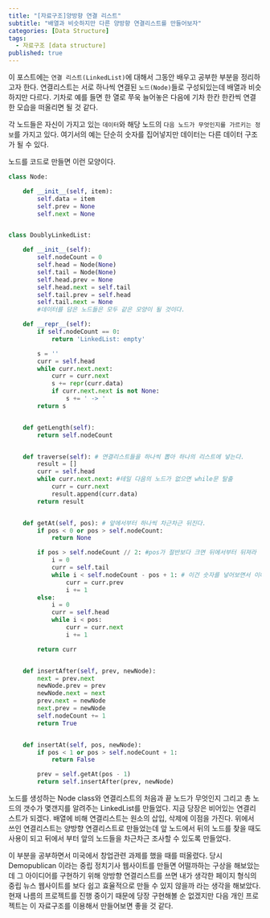 ```yaml
---
title: "[자료구조]양방향 연결 리스트"
subtitle: "배열과 비슷하지만 다른 양방향 연결리스트를 만들어보자"
categories: [Data Structure]
tags:
  - 자료구조 [data structure]
published: true
---
```

이 포스트에는 `연결 리스트(LinkedList)`에 대해서 그동안 배우고 공부한 부분을 정리하고자 한다. 연결리스트는 서로 하나씩 연결된 `노드(Node)`들로 구성되있는데 배열과 비슷하지만 다르다. 기차로 예를 들면 한 열로 쭈욱 늘어놓은 다음에 기차 한칸 한칸씩 연결한 모습을 떠올리면 될 것 같다.

각 노드들은 자신이 가지고 있는 `데이터`와 해당 노드의 `다음 노드가 무엇인지를 가르키는 정보`를 가지고 있다. 여기서의 예는 단순히 숫자를 집어넣지만 데이터는 다른 데이터 구조가 될 수 있다.

노드를 코드로 만들면 이런 모양이다.

```python
class Node:

    def __init__(self, item):
        self.data = item
        self.prev = None
        self.next = None


class DoublyLinkedList:

    def __init__(self):
        self.nodeCount = 0
        self.head = Node(None)
        self.tail = Node(None)
        self.head.prev = None
        self.head.next = self.tail
        self.tail.prev = self.head
        self.tail.next = None
		#데이터를 담은 노드들은 모두 같은 모양이 될 것이다.

    def __repr__(self):
        if self.nodeCount == 0:
            return 'LinkedList: empty'

        s = ''
        curr = self.head
        while curr.next.next:
            curr = curr.next
            s += repr(curr.data)
            if curr.next.next is not None:
                s += ' -> '
        return s


    def getLength(self):
        return self.nodeCount


    def traverse(self): # 연결리스트들을 하나씩 뽑아 하나의 리스트에 넣는다.
        result = []
        curr = self.head
        while curr.next.next: #테일 다음의 노드가 없으면 while문 탈출
            curr = curr.next
            result.append(curr.data)
        return result


    def getAt(self, pos): # 앞에서부터 하나씩 차근차근 뒤진다.
        if pos < 0 or pos > self.nodeCount:
            return None

        if pos > self.nodeCount // 2: #pos가 절반보다 크면 뒤에서부터 뒤져라
            i = 0
            curr = self.tail
            while i < self.nodeCount - pos + 1: # 이건 숫자를 넣어보면서 이해해보면 좋다.
                curr = curr.prev
                i += 1
        else:
            i = 0
            curr = self.head
            while i < pos:
                curr = curr.next
                i += 1

        return curr


    def insertAfter(self, prev, newNode):
        next = prev.next
        newNode.prev = prev
        newNode.next = next
        prev.next = newNode
        next.prev = newNode
        self.nodeCount += 1
        return True


    def insertAt(self, pos, newNode):
        if pos < 1 or pos > self.nodeCount + 1:
            return False

        prev = self.getAt(pos - 1)
        return self.insertAfter(prev, newNode)
```

노드를 생성하는 Node class와 연결리스트의 처음과 끝 노드가 무엇인지 그리고 총 노드의 갯수가 몇갠지를 알려주는 LinkedList를 만들었다. 지금 당장은 비어있는 연결리스트가 되겠다. 배열에 비해 연결리스트는 원소의 삽입, 삭제에 이점을 가진다. 위에서 쓰인 연결리스트는 양방향 연결리스트로 만들었는데 앞 노드에서 뒤의 노드를 찾을 때도 사용이 되고 뒤에서 부터 앞의 노드들을 차근차근 조사할 수 있도록 만들었다.

이 부분을 공부하면서 미국에서 창업관련 과제를 했을 때를 떠올렸다. 당시 Demopublican 이라는 중립 정치기사 웹사이트를 만들면 어떨까하는 구상을 해보았는데 그 아이디어를 구현하기 위해 양방향 연결리스트를 쓰면 내가 생각한 페이지 형식의 중립 뉴스 웹사이트를 보다 쉽고 효율적으로 만들 수 있지 않을까 라는 생각을 해보았다. 현재 나름의 프로젝트를 진행 중이기 때문에 당장 구현해볼 순 없겠지만 다음 개인 프로젝트는 이 자료구조를 이용해서 만들어보면 좋을 것 같다.

